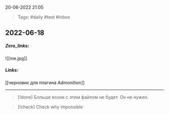 20-06-2022            21:05

>Tags: #daily #test #inbox


## 2022-06-18

##### Zero_links: 
![[me.jpg]]

##### Links: 
[[черновик для плагина Admonition]]

---

> [!done] 
> Больше возни с этим файлом не будет. Он не нужен.

> [!check] 
> Check why impossible







